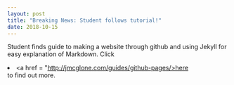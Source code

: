 ```yaml
---
layout: post
title: "Breaking News: Student follows tutorial!"
date: 2018-10-15
---
```


Student finds guide to making a website through github and using Jekyll for easy explanation of Markdown. 
Click <li><a href = "http://jmcglone.com/guides/github-pages/>here</a></li> to find out more.
